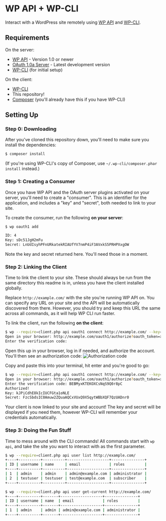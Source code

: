 WP API + WP-CLI
===============

Interact with a WordPress site remotely using [WP API][] and [WP-CLI][].

[WP API]: https://github.com/WP-API/WP-API
[WP-CLI]: http://wp-cli.org/

## Requirements
On the server:
* [WP API][] - Version 1.0 or newer
* [OAuth 1.0a Server][] - Latest development version
* [WP-CLI][] (for initial setup)

On the client:
* [WP-CLI][]
* This repository!
* [Composer][] (you'll already have this if you have WP-CLI)

[OAuth 1.0a Server]: https://github.com/WP-API/OAuth1
[Composer]: http://getcomposer.org/

## Setting Up
### Step 0: Downloading
After you've cloned this repository down, you'll need to make sure you install
the dependencies:
```bash
$ composer install
```

(If you're using WP-CLI's copy of Composer, use
`~/.wp-cli/composer.phar install` instead.)

### Step 1: Creating a Consumer
Once you have WP API and the OAuth server plugins activated on your server,
you'll need to create a "consumer". This is an identifier for the application,
and includes a "key" and "secret", both needed to link to your site.

To create the consumer, run the following **on your server**:
```bash
$ wp oauth1 add

ID: 4
Key: sDc51JgH2mFu
Secret: LnUdIsyhPFnURkatekRIAUfYV7nmP4iF3AVxkS5PRHPXxgOW
```

Note the key and secret returned here. You'll need those in a moment.

### Step 2: Linking the Client
Time to link the client to your site. These should always be run from the same
directory this readme is in, unless you have the client installed globally.

Replace `http://example.com/` with the site you're running WP API on. You can
specify any URL on your site and the API will be automatically discovered from
there. However, you should try and keep this URL the same across all commands,
as it will help WP CLI run faster.

To link the client, run the following **on the client**:
```bash
$ wp --require=client.php api oauth1 connect http://example.com/ --key=sDc51JgH2mFu --secret=LnUdIsyhPFnURkatekRIAUfYV7nmP4iF3AVxkS5PRHPXxgOW
Open in your browser: http://example.com/oauth1/authorize?oauth_token=xCvteGTWqgYjPdQrCU1bXDv9
Enter the verification code:
```

Open this up in your browser, log in if needed, and authorize the account.
You'll then see an authorization code:
![Authorization code](https://photos-5.dropbox.com/t/2/AADPpJ4_exu65e_pj05DloDl-DvPkYdUsxnjizls3lb_9A/12/35822/png/1024x768/3/1430881200/0/2/Screenshot%202014-05-27%2000.00.10.png/CO6XAiABIAIgAyAEIAUoASgC/i8DdD0hlhLWSCBLjgrpUASZv9CZ1tzeNB3KsFyE09Xs)

Copy and paste this into your terminal, hit enter and you're good to go:
```bash
$ wp --require=client.php api oauth1 connect http://example.com/ --key=sDc51JgH2mFu --secret=LnUdIsyhPFnURkatekRIAUfYV7nmP4iF3AVxkS5PRHPXxgOW
Open in your browser: http://example.com/oauth1/authorize?oauth_token=xCvteGTWqgYjPdQrCU1bXDv9
Enter the verification code: BEBMyxKTEKOXCsNqS9Q0r8pC
Authorized!
Key: kJPiCdhE8kIcIUCFGta1oNLE
Secret: FzcSbdsIC0Amuw2ZQuaAQCxVUxQ9X5qytWBbXQF7QzUADnr0
```

Your client is now linked to your site and account! The key and secret will be
displayed if you need them, however WP-CLI will remember your credentials
automatically.

### Step 3: Doing the Fun Stuff
Time to mess around with the CLI commands! All commands start with `wp api`, and
take the site you want to interact with as the first parameter.

```bash
$ wp --require=client.php api user list http://example.com/
+----+----------+----------+-------------------+---------------+
| ID | username | name     | email             | roles         |
+----+----------+----------+-------------------+---------------+
| 1  | admin    | admin    | admin@example.com | administrator |
| 2  | testuser | testuser | test@example.com  | subscriber    |
+----+----------+----------+-------------------+---------------+

$ wp --require=client.php api user get-current http://example.com/
+----+----------+-------+-------------------+---------------+
| ID | username | name  | email             | roles         |
+----+----------+-------+-------------------+---------------+
| 1  | admin    | admin | admin@example.com | administrator |
+----+----------+-------+-------------------+---------------+

```
